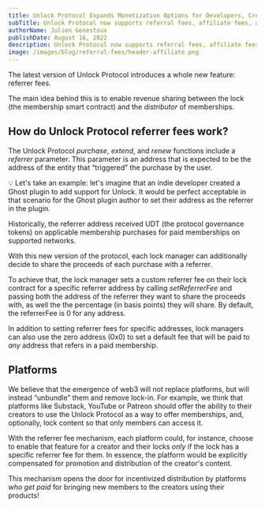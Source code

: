 ```yaml
---
title: Unlock Protocol Expands Monetization Options for Developers, Creators, Platforms, and Affiliates
subTitle: Unlock Protocol now supports referral fees, affiliate fees, and other monetization options
authorName: Julien Genestoux
publishDate: August 16, 2022
description: Unlock Protocol now supports referral fees, affiliate fees, and other ways for developers, creators, platforms, and the Unlock ecosystem to monetize.
image: /images/blog/referral-fees/header-affiliate.png
---
```


The latest version of Unlock Protocol introduces a whole new feature: referrer fees.

The main idea behind this is to enable revenue sharing between the lock (the membership smart contract) and the *distributor* of memberships.

## How do Unlock Protocol referrer fees work?

The Unlock Protocol *purchase*, *extend*, and *renew* functions include a *referrer* parameter. This parameter is an address that is expected to be the address of the entity that “triggered” the purchase by the user.

<aside>
💡 Let's take an example: let's imagine that an indie developer created a Ghost plugin to add support for Unlock. It would be perfect acceptable in that scenario for the Ghost plugin author to set their address as the referrer in the plugin.

</aside>

Historically, the referrer address received UDT (the protocol governance tokens) on applicable membership purchases for paid memberships on supported networks.

With this new version of the protocol, each lock manager can additionally decide to share the proceeds of each purchase with a referrer.

To achieve that, the lock manager sets a custom referrer fee on their lock contract for a specific referrer address by calling *setReferrerFee* and passing both the address of the referrer they want to share the proceeds with, as well the the percentage (in basis points) they will share. By default, the referrerFee is 0 for any address.

In addition to setting referrer fees for specific addresses, lock managers can also use the zero address (0x0) to set a default fee that will be paid to *any* address that refers in a paid membership.

## Platforms

We believe that the emergence of web3 will not replace platforms, but will instead “unbundle” them and remove lock-in. For example, we think that platforms like Substack, YouTube or Patreon should offer the ability to their creators to use the Unlock Protocol as a way to offer memberships, and, optionally, lock content so that only members can access it.

With the referrer fee mechanism, each platform could, for instance, choose to enable that feature for a creator and their locks *only* if the lock has a specific referrer fee for them. In essence, the platform would be explicitly compensated for promotion and distribution of the creator's content.

This mechanism opens the door for incentivized distribution by platforms *who get paid* for bringing new members to the creators using their products!
